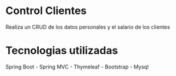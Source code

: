 # Control Clientes
Realiza un CRUD de los datos personales y el salario de los clientes

# Tecnologias utilizadas
Spring Boot - Spring MVC - Thymeleaf - Bootstrap - Mysql

